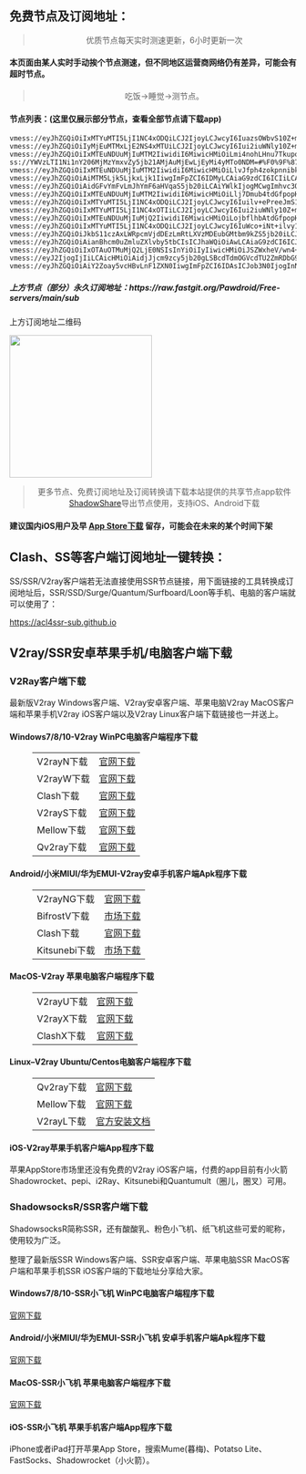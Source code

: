 
<h2>免费节点及订阅地址：</h2>
<blockquote>
<p style="text-align: center;">优质节点每天实时测速更新，6小时更新一次</p>
</blockquote>
<h4>本页面由某人实时手动挨个节点测速，但不同地区运营商网络仍有差异，可能会有超时节点。</h4>
<blockquote>
<p style="text-align: center;">吃饭->睡觉->测节点。</p>
</blockquote>
<h4>节点列表：(这里仅展示部分节点，查看全部节点请下载app)</h4>

```trojan://2be3639a-f4cd-4161-ba78-49842b2269f6@924hk02.tfzhc.top:44388#github.com/Pawdroid%20-%20%E6%97%A5%E6%9C%AC%20%2033
vmess://eyJhZGQiOiIxMTYuMTI5LjI1NC4xODQiLCJ2IjoyLCJwcyI6IuazsOWbvS10Z+mikemBkzoyLTE5IiwicG9ydCI6IjIxMDk2IiwiaWQiOiJjM2UxZGRhYi1mNWQ5LTNhYjctOWFjZi1kMTlhNTljNjY0YTMiLCJhaWQiOiIwIiwic2N5IjoiYXV0byIsIm5ldCI6InRjcCIsInR5cGUiOiIiLCJ0bHMiOiIifQ==
vmess://eyJhZGQiOiIyMjEuMTMxLjE2NS4xMTUiLCJ2IjoyLCJwcyI6Iui2iuWNly10Z+mikemBkzoyLTciLCJwb3J0IjoiMjEwNjQiLCJpZCI6ImMzZTFkZGFiLWY1ZDktM2FiNy05YWNmLWQxOWE1OWM2NjRhMyIsImFpZCI6IjAiLCJzY3kiOiJhdXRvIiwibmV0IjoidGNwIiwidHlwZSI6IiIsInRscyI6IiJ9
vmess://eyJhZGQiOiIxMTEuNDUuMjIuMTM2IiwidiI6MiwicHMiOiLmi4nohLHnu7TkupotdGfpopHpgZM6Mi00NSIsInBvcnQiOiIxNjI4MiIsImlkIjoiZjFkMzlmZTEtYmZhMy0zNGZmLTg2YTItMjkyNTBhZjAzMTgzIiwiYWlkIjoiMCIsInNjeSI6ImF1dG8iLCJuZXQiOiJ0Y3AiLCJ0eXBlIjoiIiwidGxzIjoiIn0=
ss://YWVzLTI1Ni1nY206MjMzYmxvZy5jb21AMjAuMjEwLjEyMi4yMTo0NDM=#%F0%9F%87%BA%F0%9F%87%B8_US_%E7%BE%8E%E5%9B%BD
vmess://eyJhZGQiOiIxMTEuNDUuMjIuMTM2IiwidiI6MiwicHMiOiLlvJfph4zokpnnibktdGfpopHpgZM6Mi0zNSIsInBvcnQiOiIxNjI5MiIsImlkIjoiZjFkMzlmZTEtYmZhMy0zNGZmLTg2YTItMjkyNTBhZjAzMTgzIiwiYWlkIjoiMCIsInNjeSI6ImF1dG8iLCJuZXQiOiJ0Y3AiLCJ0eXBlIjoiIiwidGxzIjoiIn0=
vmess://eyJhZGQiOiAiMTM5Ljk5LjkxLjk1IiwgImFpZCI6IDMyLCAiaG9zdCI6ICIiLCAiaWQiOiAiYzAxNTY0NTEtNGVmYi00NWUyLTg0ZmMtOGQzMTVjNDY1MGRiIiwgIm5ldCI6ICJ0Y3AiLCAicGF0aCI6ICIiLCAicG9ydCI6IDQ0MywgInBzIjogImdpdGh1Yi5jb20vUGF3ZHJvaWQgLSBcdTY1YjBcdTUyYTBcdTU3NjFPVkggNDIiLCAidGxzIjogIiIsICJ0eXBlIjogImF1dG8iLCAic2VjdXJpdHkiOiAiYXV0byIsICJza2lwLWNlcnQtdmVyaWZ5IjogdHJ1ZSwgInNuaSI6ICIifQ==
vmess://eyJhZGQiOiAidGFvYmFvLmJhYmF6aHVqaS5jb20iLCAiYWlkIjogMCwgImhvc3QiOiAiIiwgImlkIjogIjJhNDkxOGRlLWFkY2UtNGM0ZS1hYTAwLTg4YTQyMjdjZjZlYSIsICJuZXQiOiAid3MiLCAicGF0aCI6ICIvZGlkaSIsICJwb3J0IjogNDQzLCAicHMiOiAidjJjcm9zcy5jb20gLSBcdTdmOGVcdTU2ZmQgIDE5IiwgInRscyI6ICJ0bHMiLCAidHlwZSI6ICJhdXRvIiwgInNlY3VyaXR5IjogImF1dG8iLCAic2tpcC1jZXJ0LXZlcmlmeSI6IHRydWUsICJzbmkiOiAiIn0=
vmess://eyJhZGQiOiIxMTEuNDUuMjIuMTM2IiwidiI6MiwicHMiOiLlj7Dmub4tdGfpopHpgZM6Mi03IiwicG9ydCI6IjE2MTMwIiwiaWQiOiJmMWQzOWZlMS1iZmEzLTM0ZmYtODZhMi0yOTI1MGFmMDMxODMiLCJhaWQiOiIwIiwic2N5IjoiYXV0byIsIm5ldCI6InRjcCIsInR5cGUiOiIiLCJ0bHMiOiIifQ==
vmess://eyJhZGQiOiIxMTYuMTI5LjI1NC4xODQiLCJ2IjoyLCJwcyI6Iuilv+ePreeJmS10Z+mikemBkzoyLTE4IiwicG9ydCI6IjIxMTA2IiwiaWQiOiJjM2UxZGRhYi1mNWQ5LTNhYjctOWFjZi1kMTlhNTljNjY0YTMiLCJhaWQiOiIwIiwic2N5IjoiYXV0byIsIm5ldCI6InRjcCIsInR5cGUiOiIiLCJ0bHMiOiIifQ==
vmess://eyJhZGQiOiIxMTYuMTI5LjI1NC4xOTIiLCJ2IjoyLCJwcyI6Iui2iuWNly10Z+mikemBkzoyLTMxIiwicG9ydCI6IjE2MjU2IiwiaWQiOiJmMWQzOWZlMS1iZmEzLTM0ZmYtODZhMi0yOTI1MGFmMDMxODMiLCJhaWQiOiIwIiwic2N5IjoiYXV0byIsIm5ldCI6InRjcCIsInR5cGUiOiIiLCJ0bHMiOiIifQ==
vmess://eyJhZGQiOiIxMTEuNDUuMjIuMjQ2IiwidiI6MiwicHMiOiLojbflhbAtdGfpopHpgZM6Mi00OSIsInBvcnQiOiIxNjI3OCIsImlkIjoiZjFkMzlmZTEtYmZhMy0zNGZmLTg2YTItMjkyNTBhZjAzMTgzIiwiYWlkIjoiMCIsInNjeSI6ImF1dG8iLCJuZXQiOiJ0Y3AiLCJ0eXBlIjoiIiwidGxzIjoiIn0=
vmess://eyJhZGQiOiIxMTYuMTI5LjI1NC4xODQiLCJ2IjoyLCJwcyI6IuWco+iNt+ilvy10Z+mikemBkzoyLTgiLCJwb3J0IjoiMjEwNDUiLCJpZCI6ImMzZTFkZGFiLWY1ZDktM2FiNy05YWNmLWQxOWE1OWM2NjRhMyIsImFpZCI6IjAiLCJzY3kiOiJhdXRvIiwibmV0IjoidGNwIiwidHlwZSI6IiIsInRscyI6IiJ9
vmess://eyJhZGQiOiJkbS11czAxLWRpcmVjdDEzLmRtLXVzMDEubGMtbm9kZS5jb20iLCJ2IjoyLCJwcyI6IvCfh7rwn4e4X1VTX+e+juWbvSIsInBvcnQiOjQ0MywiaWQiOiI0YTQzYzczOS02MzdlLTM5ZWItYWJmMS0yMTc3NjAwMzYxMmUiLCJhaWQiOjAsInNjeSI6ImF1dG8iLCJuZXQiOiJ3cyIsInR5cGUiOiIiLCJob3N0IjoiZG0tdXMwMS1kaXJlY3QxMy5kbS11czAxLmxjLW5vZGUuY29tIiwidGxzIjoidGxzIn0=
vmess://eyJhZGQiOiAianBhcm0uZmluZXlvby5tbCIsICJhaWQiOiAwLCAiaG9zdCI6ICJqcGFybS5maW5leW9vLm1sIiwgImlkIjogIjEwYmE0NzhlLTlkZTEtNGFhOS1jMDllLTc3MDcwMjUzMzRkMyIsICJuZXQiOiAid3MiLCAicGF0aCI6ICIvMTIzIiwgInBvcnQiOiA0NDMsICJwcyI6ICJnaXRodWIuY29tL1Bhd2Ryb2lkIC0gXHU3ZjhlXHU1NmZkQ2xvdWRGbGFyZVx1ODI4Mlx1NzBiOSA0MSIsICJ0bHMiOiAidGxzIiwgInR5cGUiOiAiYXV0byIsICJzZWN1cml0eSI6ICJhdXRvIiwgInNraXAtY2VydC12ZXJpZnkiOiB0cnVlLCAic25pIjogIiJ9
vmess://eyJhZGQiOiIxOTAuOTMuMjQ2LjE0NSIsInYiOiIyIiwicHMiOiJSZWxheV/wn4+BWlot8J+Hq/Cfh7dGUl8xNiIsInBvcnQiOjQ0MywiaWQiOiI5NDg4NzI2OC1mM2NiLTQ4YmUtYWRlMy04N2Q0MmZhYWUzZTQiLCJhaWQiOiIwIiwibmV0Ijoid3MiLCJ0eXBlIjoiIiwiaG9zdCI6Im01LnYycmF5ZnJlZTEueHl6IiwicGF0aCI6Ii9yYXkiLCJ0bHMiOiJ0bHMifQ==
vmess://eyJ2IjogIjIiLCAicHMiOiAidjJjcm9zcy5jb20gLSBcdTdmOGVcdTU2ZmRDbG91ZEZsYXJlXHU4MjgyXHU3MGI5IDM3IiwgImFkZCI6ICIxOTguNDEuMjEyLjMwIiwgInBvcnQiOiAiNDQzIiwgInR5cGUiOiAibm9uZSIsICJpZCI6ICIxMDVjNjM1Zi05MThkLTRiMmEtOGM5ZC1kNTQyNmU5NGViNGIiLCAiYWlkIjogIjAiLCAibmV0IjogIndzIiwgInBhdGgiOiAiL2Rvbmd0YWl3YW5nLmNvbSIsICJob3N0IjogImxnMi56aHVqaWNuMi5jb20iLCAidGxzIjogInRscyJ9
vmess://eyJhZGQiOiAiY2Zoay5vcHBvLnF1ZXN0IiwgImFpZCI6IDAsICJob3N0IjogInNjdy5jbG91ZGZsYXJlLnF1ZXN0IiwgImlkIjogIjI1MDhjYjFkLWJkNTQtNDdjMC1hZWFkLTFiOGY1NTA5MDQyNyIsICJuZXQiOiAid3MiLCAicGF0aCI6ICIvYXJpZXMiLCAicG9ydCI6IDgwLCAicHMiOiAidjJjcm9zcy5jb20gLSBcdTdmOGVcdTU2ZmRDbG91ZEZsYXJlXHU4MjgyXHU3MGI5IDMyIiwgInRscyI6ICIiLCAidHlwZSI6ICJhdXRvIiwgInNlY3VyaXR5IjogImF1dG8iLCAic2tpcC1jZXJ0LXZlcmlmeSI6IHRydWUsICJzbmkiOiAiIn0=
```
<h5>上方节点（部分）永久订阅地址：https://raw.fastgit.org/Pawdroid/Free-servers/main/sub</h5>
<p>上方订阅地址二维码</p>
<img src='https://raw.fastgit.org/Pawdroid/Free-servers/main/sub.png' width=250 height=250>
<blockquote style='text-align: center;'>更多节点、免费订阅地址及订阅转换请下载本站提供的共享节点app软件<a href='https://shadowshare.v2cross.com'>ShadowShare</a>导出节点使用，支持iOS、Android下载</blockquote>
<h4>建议国内iOS用户及早 <a href='https://apps.apple.com/cn/app/shadowshare/id1612647259'>App Store下载</a> 留存，可能会在未来的某个时间下架</h4>

<div class="nv-content-wrap entry-content">
<h2>Clash、SS等客户端订阅地址一键转换：</h2>
<p>SS/SSR/V2ray客户端若无法直接使用SSR节点链接，用下面链接的工具转换成订阅地址后，SSR/SSD/Surge/Quantum/Surfboard/Loon等手机、电脑的客户端就可以使用了：</p>
<p><a href="https://acl4ssr-sub.github.io" target="_blank" rel="noreferrer noopener nofollow">https://acl4ssr-sub.github.io</a></p>
<h2>V2ray/SSR安卓苹果手机/电脑客户端下载</h2>
<h3>V2Ray客户端下载</h3>
<p>最新版V2ray Windows客户端、V2ray安卓客户端、苹果电脑V2ray MacOS客户端和苹果手机V2ray iOS客户端以及V2ray Linux客户端下载链接也一并送上。</p>
<h4>Windows7/8/10-<strong>V2ray WinPC电脑客户端</strong>程序下载</h4>
<figure class="wp-block-table alignwide is-style-stripes"><table><tbody><tr><td>V2rayN下载</td><td><a href="https://github.com/2dust/v2rayN/releases" target="_blank" rel="noreferrer noopener">官网下载</a></td></tr><tr><td>V2rayW下载</td><td><a href="https://github.com/Cenmrev/V2RayW/releases" target="_blank" rel="noreferrer noopener">官网下载</a></td></tr><tr><td>Clash下载</td><td><a href="https://github.com/Fndroid/clash_for_windows_pkg/releases" target="_blank" rel="noreferrer noopener">官网下载</a></td></tr><tr><td>V2rayS下载</td><td><a href="https://github.com/Shinlor/V2RayS/releases" target="_blank" rel="noreferrer noopener">官网下载</a></td></tr><tr><td>Mellow下载</td><td><a href="https://github.com/mellow-io/mellow/releases" target="_blank" rel="noreferrer noopener">官网下载</a></td></tr><tr><td>Qv2ray下载</td><td><a href="https://github.com/Qv2ray/Qv2ray" target="_blank" rel="noreferrer noopener">官网下载</a></td></tr></tbody></table></figure>
<h4><strong>Android/小米MIUI/华为EMUI-V2ray安卓手机客户端</strong>Apk程序下载</h4>
<figure class="wp-block-table alignwide is-style-stripes"><table><tbody><tr><td>V2rayNG下载</td><td><a href="https://github.com/2dust/v2rayNG/releases" target="_blank" rel="noreferrer noopener">官网下载</a></td></tr><tr><td>BifrostV下载</td><td><a rel="noreferrer noopener" href="https://www.appsapk.com/downloading/latest/com.github.dawndiy.bifrostv-0.6.8.apk" target="_blank">市场下载</a></td></tr><tr><td>Clash下载</td><td><a href="https://github.com/Kr328/ClashForAndroid/releases" target="_blank" rel="noreferrer noopener">官网下载</a></td></tr><tr><td>Kitsunebi下载</td><td><a rel="noreferrer noopener" href="https://apkpure.com/kitsunebi/fun.kitsunebi.kitsunebi4android" target="_blank">市场下载</a></td></tr></tbody></table></figure>
<h4><strong>MacOS-V2ray <strong>苹果电脑</strong>客户端</strong>程序下载</h4>
<figure class="wp-block-table alignwide is-style-stripes"><table><tbody><tr><td>V2rayU下载</td><td><a href="https://github.com/yanue/V2rayU/releases" target="_blank" rel="noreferrer noopener">官网下载</a></td></tr><tr><td>V2rayX下载</td><td><a href="https://github.com/Cenmrev/V2RayX/releases" target="_blank" rel="noreferrer noopener">官网下载</a></td></tr><tr><td>ClashX下载</td><td><a href="https://github.com/yichengchen/clashX/releases" target="_blank" rel="noreferrer noopener">官网下载</a></td></tr></tbody></table></figure>
<h4><strong>Linux</strong>–<strong>V2ray Ubuntu/Centos电脑客户端</strong>程序下载</h4>
<figure class="wp-block-table alignwide is-style-stripes"><table><tbody><tr><td>Qv2ray下载</td><td><a href="https://github.com/Qv2ray/Qv2ray" target="_blank" rel="noreferrer noopener">官网下载</a></td></tr><tr><td>Mellow下载</td><td><a href="https://github.com/mellow-io/mellow/releases" target="_blank" rel="noreferrer noopener">官网下载</a></td></tr><tr><td>V2rayL下载</td><td><a rel="noreferrer noopener" href="https://github.com/jiangxufeng/v2rayL" target="_blank">官方安装文档</a></td></tr></tbody></table></figure>
<h4>iOS-<strong>V2ray苹果<strong>手机客户端</strong>App程序</strong>下载</h4>
<p>苹果AppStore市场里还没有免费的V2ray iOS客户端，付费的app目前有小火箭Shadowrocket、pepi、i2Ray、Kitsunebi和Quantumult（圈儿，圈叉）可用。</p>
<h3>ShadowsocksR/SSR客户端下载</h3>
<p>ShadowsocksR简称SSR，还有酸酸乳、粉色小飞机、纸飞机这些可爱的昵称，使用较为广泛。</p>
<p>整理了最新版SSR Windows客户端、SSR安卓客户端、苹果电脑SSR MacOS客户端和苹果手机SSR iOS客户端的下载地址分享给大家。</p>
<h4><strong>Windows7/8/10-<strong>SSR小飞机 WinPC电脑客户端</strong>程序下载</strong></h4>
<p><a rel="noreferrer noopener" href="https://github.com/shadowsocksrr/shadowsocksr-csharp/releases" target="_blank">官网下载</a></p>
<h4><strong><strong>Android/小米MIUI/华为EMUI-SSR小飞机 安卓手机客户端</strong>Apk程序下载</strong></h4>
<p><a rel="noreferrer noopener" href="https://github.com/shadowsocksrr/shadowsocksr-android/releases" target="_blank">官网下载</a></p>
<h4><strong><strong>MacOS-SSR小飞机 苹果电脑客户端</strong>程序下载</strong></h4>
<p><a href="https://github.com/qinyuhang/ShadowsocksX-NG-R/releases" target="_blank" rel="noreferrer noopener">官网下载</a></p>
<h4><strong>iOS-<strong>SSR小飞机 苹果手机客户端App程序</strong></strong>下载</h4>
<p>iPhone或者iPad打开苹果App Store，搜索Mume(暮梅)、Potatso Lite、FastSocks、Shadowrocket（小火箭）。</p>
